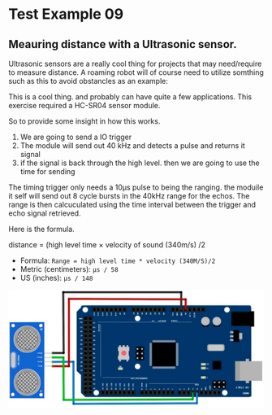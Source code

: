 # Test Example 09
## Meauring distance with a Ultrasonic sensor.


Ultrasonic sensors are a really cool thing for projects that may need/require to measure distance.  A roaming robot will of course need to utilize somthing such as this to avoid obstancles as an example:

This is a cool thing.  and probably can have quite a few applications.
This exercise required a HC-SR04 sensor module.

So to provide some insight in how this works.
1. We are going to send a IO trigger
2. The module will send out 40 kHz and detects a pulse and returns it signal
3. if the signal is back through the high level.  then we are going to use the time for sending

The timing trigger only needs a 10µs pulse to being the ranging.  the moduile it self will send out 8 cycle bursts in the 40kHz range for the echos.  The range is then calcuculated using the time interval between the trigger and echo signal retrieved.  

Here is the formula.

distance = (high level time × velocity of sound (340m/s) /2

* Formula: `Range = high level time * velocity (340M/S)/2`
* Metric (centimeters):  `µs / 58`
* US (inches): `µs / 148`


![Wiring Diagram](https://github.com/AGHG46087/ardex/blob/master/T09_Ultrasonic/T09_Wiring.jpg "Wiring Diagram")
